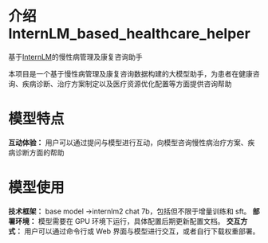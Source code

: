 # 介绍 InternLM_based_healthcare_helper
基于[InternLM](https://github.com/InternLM/Tutorial)的慢性病管理及康复咨询助手


本项目是一个基于慢性病管理及康复咨询数据构建的大模型助手，为患者在健康咨询、疾病诊断、治疗方案制定以及医疗资源优化配置等方面提供咨询帮助


# 模型特点
**互动体验：** 用户可以通过提问与模型进行互动，向模型咨询慢性病治疗方案、疾病诊断方面的帮助

# 模型使用
**技术框架：** base model ->internlm2 chat 7b，包括但不限于增量训练和 sft。
**部署环境：** 模型需要在 GPU 环境下运行，具体配置后期更新配置文档。
**交互方式：** 用户可以通过命令行或 Web 界面与模型进行交互，或者自行下载权重部署。
